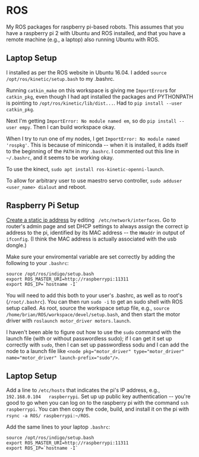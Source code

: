 # ROS
My ROS packages for raspberry pi-based robots. This assumes that you have a raspberry pi 2 with Ubuntu and ROS installed, and that you have a remote machine (e.g., a laptop) also running Ubuntu with ROS.

## Laptop Setup

I installed as per the ROS website in Ubuntu 16.04. I added `source /opt/ros/kinetic/setup.bash` to my .bashrc.

Running `catkin_make` on this workspace is giving me `ImportError`s for `catkin_pkg`, even though I had apt installed the packages and PYTHONPATH is pointing to `/opt/ros/kinetic/lib/dist...`. Had to `pip install --user catkin_pkg`.

Next I'm getting `ImportError: No module named em`, so do `pip install --user empy`. Then I can build workspace okay.

When I try to run one of my nodes, I get  `ImportError: No module named 'rospkg'`. This is because of miniconda -- when it is installed, it adds itself to the beginning of the `PATH` in my `.bashrc`. I commented out this line in `~/.bashrc`, and it seems to be working okay.

To use the kinect, `sudo apt install ros-kinetic-openni-launch`.

To allow for arbitrary user to use maestro servo controller, `sudo adduser <user_name> dialout` and reboot.



## Raspberry Pi Setup
[Create a static ip address](https://help.ubuntu.com/lts/serverguide/network-configuration.html)
by editing ` /etc/network/interfaces`. Go to router's admin page and set DHCP settings to always assign the correct ip address to the pi, identified by its MAC address -- the `HWaddr` in output of `ifconfig`. (I think the MAC address is actually associated with the usb dongle.)

Make sure your enviromental variable are set correctly by adding the following to your `.bashrc`:
```
source /opt/ros/indigo/setup.bash
export ROS_MASTER_URI=http://raspberrypi:11311
export ROS_IP=`hostname -I`
```

You will need to add this both to your user's .bashrc, as well as to root's (`/root/.bashrc`). You can then run `sudo -i` to get an sudo shell with ROS setup called. As root, source the workspace setup file, e.g., `source /home/brian/ROS/workspace/devel/setup.bash`, and then start the motor driver with `roslaunch motor_driver motors.launch`. 

I haven't been able to figure out how to use the `sudo` command with the launch file (with or without passwordless sudo); if I can get it set up correctly with `sudo`, then I can set up passwordless sodu and I can add the node to a launch file like `<node pkg="motor_driver" type="motor_driver" name="motor_driver" launch-prefix="sudo"/>`.

## Laptop Setup
Add a line to `/etc/hosts` that indicates the pi's IP address, e.g., `192.168.0.104   raspberrypi`.
Set up up public key authentication -- you're good to go when you can log on to the raspberry pi with the command `ssh raspberrypi`. You can then copy the code, build, and install it on the pi with `rsync -a ROS/ raspberrypi:~/ROS`.

Add the same lines to your laptop `.bashrc`:
```
source /opt/ros/indigo/setup.bash
export ROS_MASTER_URI=http://raspberrypi:11311
export ROS_IP=`hostname -I`
```
